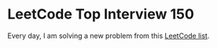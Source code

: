 # LeetCode Top Interview 150

Every day, I am solving a new problem from this [LeetCode list](https://leetcode.com/studyplan/top-interview-150/).

